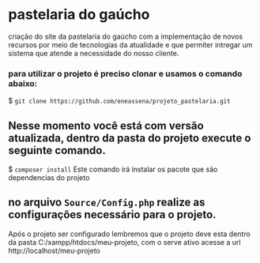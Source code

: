 # pastelaria do gaúcho
criação do site da pastelaria do gaúcho com a implementação de novos recursos por meio de tecnologias da atualidade e que permiter intregar um sistema que atende a necessidade do nosso cliente.

### para utilizar o projeto é preciso clonar e usamos o comando abaixo:
$ `git clone https://github.com/eneassena/projeto_pastelaria.git`

## Nesse momento você está com versão atualizada, dentro da pasta do projeto execute o seguinte comando.
$ `composer install`
Este comando irá instalar os pacote que são dependencias do projeto

## no arquivo `Source/Config.php` realize as configurações necessário para o projeto.

Após o projeto ser configurado lembremos que o projeto deve esta dentro da pasta C:/xampp/htdocs/meu-projeto, com o serve ativo acesse a url http://localhost/meu-projeto

